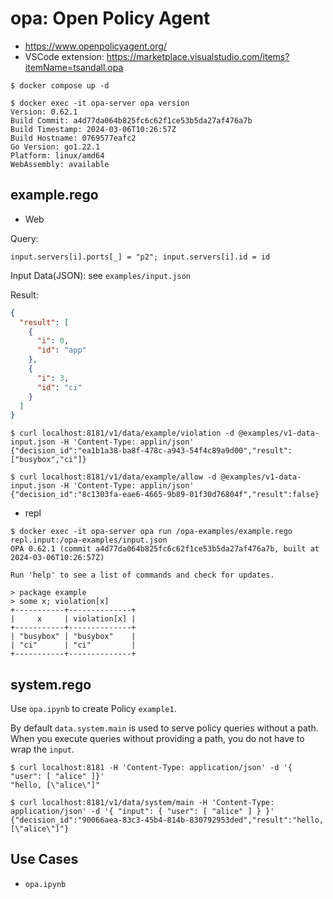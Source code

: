 # opa: Open Policy Agent

- https://www.openpolicyagent.org/
- VSCode extension: https://marketplace.visualstudio.com/items?itemName=tsandall.opa

```shell
$ docker compose up -d

$ docker exec -it opa-server opa version
Version: 0.62.1
Build Commit: a4d77da064b825fc6c62f1ce53b5da27af476a7b
Build Timestamp: 2024-03-06T10:26:57Z
Build Hostname: 0769577eafc2
Go Version: go1.22.1
Platform: linux/amd64
WebAssembly: available
```

## example.rego

- Web


Query:

```rego
input.servers[i].ports[_] = "p2"; input.servers[i].id = id
```

Input Data(JSON): see `examples/input.json`

Result:

```json
{
  "result": [
    {
      "i": 0,
      "id": "app"
    },
    {
      "i": 3,
      "id": "ci"
    }
  ]
}
```

```shell
$ curl localhost:8181/v1/data/example/violation -d @examples/v1-data-input.json -H 'Content-Type: applin/json'
{"decision_id":"ea1b1a38-ba8f-478c-a943-54f4c89a9d00","result":["busybox","ci"]}

$ curl localhost:8181/v1/data/example/allow -d @examples/v1-data-input.json -H 'Content-Type: applin/json'
{"decision_id":"8c1303fa-eae6-4665-9b89-01f30d76804f","result":false}
```

- repl

```shell
$ docker exec -it opa-server opa run /opa-examples/example.rego repl.input:/opa-examples/input.json
OPA 0.62.1 (commit a4d77da064b825fc6c62f1ce53b5da27af476a7b, built at 2024-03-06T10:26:57Z)

Run 'help' to see a list of commands and check for updates.

> package example
> some x; violation[x]
+-----------+--------------+
|     x     | violation[x] |
+-----------+--------------+
| "busybox" | "busybox"    |
| "ci"      | "ci"         |
+-----------+--------------+
```

## system.rego

Use `opa.ipynb` to create Policy `example1`.

By default `data.system.main` is used to serve policy queries without a path. 
When you execute queries without providing a path, you do not have to wrap the `input`. 

```shell
$ curl localhost:8181 -H 'Content-Type: application/json' -d '{ "user": [ "alice" ]}'
"hello, [\"alice\"]"

$ curl localhost:8181/v1/data/system/main -H 'Content-Type: application/json' -d '{ "input": { "user": [ "alice" ] } }'
{"decision_id":"90066aea-83c3-45b4-814b-830792953ded","result":"hello, [\"alice\"]"}
```

## Use Cases

- `opa.ipynb`
